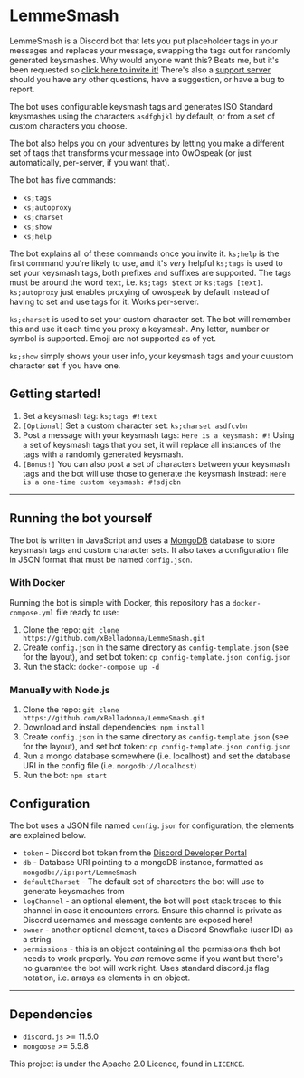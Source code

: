 # LemmeSmash

LemmeSmash is a Discord bot that lets you put placeholder tags in your messages and replaces your message, swapping the tags out for randomly generated keysmashes. Why would anyone want this? Beats me, but it's been requested so [click here to invite it!](https://discordapp.com/oauth2/authorize?client_id=578591056866836490&scope=bot&permissions=536995904) There's also a [support server](https://discord.gg/N5cBcp3) should you have any other questions, have a suggestion, or have a bug to report.

The bot uses configurable keysmash tags and generates ISO Standard keysmashes using the characters `asdfghjkl` by default, or from a set of custom characters you choose.

The bot also helps you on your adventures by letting you make a different set of tags that transforms your message into OwOspeak (or just automatically, per-server, if you want that).

The bot has five commands:

- `ks;tags`
- `ks;autoproxy`
- `ks;charset`
- `ks;show`
- `ks;help`

The bot explains all of these commands once you invite it.
`ks;help` is the first command you're likely to use, and it's *very* helpful
`ks;tags` is used to set your keysmash tags, both prefixes and suffixes are supported. The tags must be around the word `text`, i.e. `ks;tags $text` or `ks;tags [text]`.
`ks;autoproxy` just enables proxying of owospeak by default instead of having to set and use tags for it. Works per-server.

`ks;charset` is used to set your custom character set. The bot will remember this and use it each time you proxy a keysmash. Any letter, number or symbol is supported. Emoji are not supported as of yet.

`ks;show` simply shows your user info, your keysmash tags and your cuustom character set if you have one.

## Getting started!

1. Set a keysmash tag: `ks;tags #!text`
2. `[Optional]` Set a custom character set: `ks;charset asdfcvbn`
3. Post a message with your keysmash tags: `Here is a keysmash: #!`
Using a set of keysmash tags that you set, it will replace all instances of the tags with a randomly generated keysmash.
4. `[Bonus!]` You can also post a set of characters between your keysmash tags and the bot will use those to generate the keysmash instead: `Here is a one-time custom keysmash: #!sdjcbn`

----

## Running the bot yourself

The bot is written in JavaScript and uses a [MongoDB](https://www.mongodb.com/) database to store keysmash tags and custom character sets. It also takes a configuration file in JSON format that must be named `config.json`.

### With Docker

Running the bot is simple with Docker, this repository has a `docker-compose.yml` file ready to use:

1. Clone the repo: `git clone https://github.com/xBelladonna/LemmeSmash.git`
2. Create `config.json` in the same directory as `config-template.json` (see for the layout), and set bot token:
`cp config-template.json config.json`
3. Run the stack: `docker-compose up -d`

### Manually with Node.js

1. Clone the repo: `git clone https://github.com/xBelladonna/LemmeSmash.git`
2. Download and install dependencies: `npm install`
3. Create `config.json` in the same directory as `config-template.json` (see for the layout), and set bot token:
`cp config-template.json config.json`
4. Run a mongo database somewhere (i.e. localhost) and set the database URI in the config file (i.e. `mongodb://localhost`)
5. Run the bot: `npm start`

## Configuration

The bot uses a JSON file named `config.json` for configuration, the elements are explained below.

- `token` - Discord bot token from the [Discord Developer Portal](https://discordapp.com/developers/applications/)
- `db` - Database URI pointing to a mongoDB instance, formatted as `mongodb://ip:port/LemmeSmash`
- `defaultCharset` - The default set of characters the bot will use to generate keysmashes from
- `logChannel` - an optional element, the bot will post stack traces to this channel in case it encounters errors. Ensure this channel is private as Discord usernames and message contents are exposed here!
- `owner` - another optional element, takes a Discord Snowflake (user ID) as a string.
- `permissions` - this is an object containing all the permissions theh bot needs to work properly. You *can* remove some if you want but there's no guarantee the bot will work right. Uses standard discord.js flag notation, i.e. arrays as elements in on object.

----

## Dependencies

- `discord.js` >= 11.5.0
- `mongoose` >= 5.5.8

This project is under the Apache 2.0 Licence, found in `LICENCE`.
